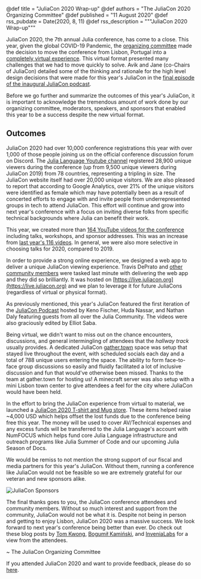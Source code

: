 @def title = "JuliaCon 2020 Wrap-up"
@def authors = "The JuliaCon 2020 Organizing Committee"
@def published = "11 August 2020"
@def rss_pubdate = Date(2020, 8, 11)
@def rss_description = """JuliaCon 2020 Wrap-up"""

JuliaCon 2020, the 7th annual Julia conference, has come to a close. This year, given the global COVID-19 Pandemic, the [organizing committee](https://juliacon.org/2020/committee.html) made the decision to move the conference from Lisbon, Portugal into a [completely virtual experience](https://discourse.julialang.org/t/juliacon-2020-is-going-virtual/38327). This virtual format presented many challenges that we had to move quickly to solve. Avik and Jane (co-Chairs of JuliaCon) detailed some of the thinking and rationale for the high level design decisions that were made for this year's JuliaCon in the [final episode of the inaugural JuliaCon podcast](https://www.youtube.com/watch?v=hbHmH0fezjs).

Before we go further and summarize the outcomes of this year's JuliaCon, it is important to acknowledge the tremendous amount of work done by our organizing committee, moderators, speakers, and sponsors that enabled this year to be a success despite the new virtual format.

## Outcomes

JuliaCon 2020 had over 10,000 conference registrations this year with over 1,000 of those people joining us on the official conference discussion forum on Discord. The [Julia Language Youtube channel](https://www.youtube.com/user/JuliaLanguage) registered 28,900 unique viewers during the conference (up from 9,500 unique viewers during JuliaCon 2019) from 78 countries, representing a tripling in size. The JuliaCon website itself had over 20,000 unique visitors. We are also pleased to report that according to Google Analytics, over 21% of the unique visitors were identified as female which may have potentially been as a result of concerted efforts to engage with and invite people from underrepresented groups in tech to attend JuliaCon. This effort will continue and grow into next year's conference with a focus on inviting diverse folks from specific technical backgrounds where Julia can benefit their work.

This year, we created more than [164 YouTube videos for the conference](https://www.youtube.com/playlist?list=PLP8iPy9hna6Tl2UHTrm4jnIYrLkIcAROR) including talks, workshops, and sponsor addresses. This was an increase from [last year's 116 videos](https://www.youtube.com/playlist?list=PLP8iPy9hna6StY9tIJIUN3F_co9A0zh0H). In general, we were also more selective in choosing talks for 2020, compared to 2019.

In order to provide a strong online experience, we designed a web app to deliver a unique JuliaCon viewing experience. Travis DePrato and [other community members](https://github.com/JuliaCon/juliacon-webapp/graphs/contributors) were tasked last minute with delivering the web app and they did so brilliantly. It was hosted on [https://live.juliacon.org](https://live.juliacon.org) and we plan to leverage it for future JuliaCons (regardless of virtual or physical format).

As previously mentioned, this year's JuliaCon featured the first iteration of the [JuliaCon Podcast](https://www.youtube.com/watch?v=sECiJ59hPXg) hosted by Keno Fischer, Huda Nassar, and Nathan Daly featuring guests from all over the Julia Community. The videos were also graciously edited by Elliot Saba.

Being virtual, we didn't want to miss out on the chance encounters, discussions, and general intermingling of attendees that the _hallway track_ usually provides. A dedicated JuliaCon [gather.town](https://gather.town) space was setup that stayed live throughout the event, with scheduled socials each day and a total of 788 unique users entering the space. The ability to form face-to-face group discussions so easily and fluidly facilitated a lot of inclusive discussion and fun that would've otherwise been missed. Thanks to the team at gather.town for hosting us! A minecraft server was also setup with a mini Lisbon town center to give attendees a feel for the city where JuliaCon would have been held.

In the effort to bring the JuliaCon experience from virtual to material, we launched a [JuliaCon 2020 T-shirt and Mug store](https://www.bonfire.com/store/the-julia-language/). These items helped raise ~4,000 USD which helps offset the lost funds due to the conference being free this year. The money will be used to cover AV/Technical expenses and any excess funds will be transferred to the Julia Language's account with NumFOCUS which helps fund core Julia Language infrastructure and outreach programs like Julia Summer of Code and our upcoming Julia Season of Docs.

We would be remiss to not mention the strong support of our fiscal and media partners for this year's JuliaCon. Without them, running a conference like JuliaCon would not be feasible so we are extremely grateful for our veteran and new sponsors alike.

![JuliaCon Sponsors](/assets/blog/2020-08-10-JuliaCon/JuliaCon2020Sponsors.png)

The final thanks goes to you, the JuliaCon conference attendees and community members. Without so much interest and support from the community, JuliaCon would not be what it is. Despite not being in person and getting to enjoy Lisbon, JuliaCon 2020 was a massive success. We look forward to next year's conference being better than ever. Do check out these blog posts by [Tom Kwong](https://ahsmart.com/pub/juliacon2020/), [Bogumił Kamiński](https://bkamins.github.io/julialang/2020/08/07/production-ready.html), and [InveniaLabs](https://invenia.github.io/blog/2020/08/12/juliacon/) for a view from the attendees.

~ The JuliaCon Organizing Committee

If you attended JuliaCon 2020 and want to provide feedback, please do so [here](https://docs.google.com/forms/d/e/1FAIpQLScgNSNxgBMEQmNC1jYCmXPgCGssdvv-nI1okD_pwU12__4CWw/viewform).
